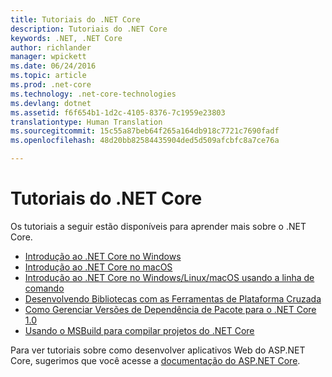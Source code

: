 ```yaml
---
title: Tutoriais do .NET Core
description: Tutoriais do .NET Core
keywords: .NET, .NET Core
author: richlander
manager: wpickett
ms.date: 06/24/2016
ms.topic: article
ms.prod: .net-core
ms.technology: .net-core-technologies
ms.devlang: dotnet
ms.assetid: f6f654b1-1d2c-4105-8376-7c1959e23803
translationtype: Human Translation
ms.sourcegitcommit: 15c55a87beb64f265a164db918c7721c7690fadf
ms.openlocfilehash: 48d20bb82584435904ded5d509afcbfc8a7ce76a

---
```


# <a name="net-core-tutorials"></a>Tutoriais do .NET Core

Os tutoriais a seguir estão disponíveis para aprender mais sobre o .NET Core.

- [Introdução ao .NET Core no Windows](using-on-windows.md)
- [Introdução ao .NET Core no macOS](using-on-macos.md)
- [Introdução ao .NET Core no Windows/Linux/macOS usando a linha de comando](using-with-xplat-cli.md)
- [Desenvolvendo Bibliotecas com as Ferramentas de Plataforma Cruzada](libraries.md)
- [Como Gerenciar Versões de Dependência de Pacote para o .NET Core 1.0](managing-package-dependency-versions.md)
- [Usando o MSBuild para compilar projetos do .NET Core](target-dotnetcore-with-msbuild.md)

Para ver tutoriais sobre como desenvolver aplicativos Web do ASP.NET Core, sugerimos que você acesse a [documentação do ASP.NET Core](https://docs.asp.net).


<!--HONumber=Nov16_HO4-->


